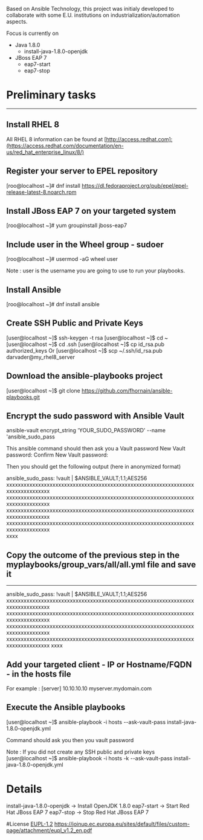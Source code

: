 Based on Ansible Technology, this project was initialy developed to collaborate with some E.U. institutions on industrialization/automation aspects.

Focus is currently on 
- Java 1.8.0
  - install-java-1.8.0-openjdk
- JBoss EAP 7
  - eap7-start
  - eap7-stop


# Preliminary tasks
------------

Install RHEL 8 
------------
All RHEL 8 information can be found at [http://access.redhat.com]:(https://access.redhat.com/documentation/en-us/red_hat_enterprise_linux/8/)

Register your server to EPEL repository
------------
[roo@localhost ~]# dnf install https://dl.fedoraproject.org/pub/epel/epel-release-latest-8.noarch.rpm

Install JBoss EAP 7 on your targeted system
------------
[roo@localhost ~]# yum groupinstall jboss-eap7

Include user in the Wheel group - sudoer
------------
[roo@localhost ~]# usermod -aG wheel user

Note : user is the username you are going to use to run your playbooks. 

Install Ansible
------------
[roo@localhost ~]# dnf install ansible 

Create SSH Public and Private Keys
------------
[user@localhost ~]$ ssh-keygen -t rsa
[user@localhost ~]$ cd ~
[user@localhost ~]$ cd .ssh
[user@localhost ~]$ cp id_rsa.pub authorized_keys
Or
[user@localhost ~]$ scp ~/.ssh/id_rsa.pub darvader@my_rhel8_server

Download the ansible-playbooks project
------------
[user@localhost ~]$ git clone https://github.com/fhornain/ansible-playbooks.git

Encrypt the sudo password with Ansible Vault 
------------
ansible-vault encrypt_string 'YOUR_SUDO_PASSWORD' --name 'ansible_sudo_pass

This ansible command should then ask you a Vault password 
New Vault password: 
Confirm New Vault password: 

Then you should get the following output (here in anonymized format) 

ansible_sudo_pass: !vault |
          $ANSIBLE_VAULT;1.1;AES256
          xxxxxxxxxxxxxxxxxxxxxxxxxxxxxxxxxxxxxxxxxxxxxxxxxxxxxxxxxxxxxxxxxxxxxxxxxxxxxxxx   
          xxxxxxxxxxxxxxxxxxxxxxxxxxxxxxxxxxxxxxxxxxxxxxxxxxxxxxxxxxxxxxxxxxxxxxxxxxxxxxxx   
          xxxxxxxxxxxxxxxxxxxxxxxxxxxxxxxxxxxxxxxxxxxxxxxxxxxxxxxxxxxxxxxxxxxxxxxxxxxxxxxx   
          xxxxxxxxxxxxxxxxxxxxxxxxxxxxxxxxxxxxxxxxxxxxxxxxxxxxxxxxxxxxxxxxxxxxxxxxxxxxxxxx   
          xxxx


Copy the outcome of the previous step in the myplaybooks/group_vars/all/all.yml file and save it
------------

---
ansible_sudo_pass: !vault |
          $ANSIBLE_VAULT;1.1;AES256
         xxxxxxxxxxxxxxxxxxxxxxxxxxxxxxxxxxxxxxxxxxxxxxxxxxxxxxxxxxxxxxxxxxxxxxxxxxxxxxxx
          xxxxxxxxxxxxxxxxxxxxxxxxxxxxxxxxxxxxxxxxxxxxxxxxxxxxxxxxxxxxxxxxxxxxxxxxxxxxxxxx
          xxxxxxxxxxxxxxxxxxxxxxxxxxxxxxxxxxxxxxxxxxxxxxxxxxxxxxxxxxxxxxxxxxxxxxxxxxxxxxxx
          xxxxxxxxxxxxxxxxxxxxxxxxxxxxxxxxxxxxxxxxxxxxxxxxxxxxxxxxxxxxxxxxxxxxxxxxxxxxxxxx
          xxxx

Add your targeted client - IP or Hostname/FQDN - in the hosts file
------------
For example :
[server]
10.10.10.10
myserver.mydomain.com

Execute the Ansible playbooks
------------
[user@localhost ~]$ ansible-playbook -i hosts --ask-vault-pass install-java-1.8.0-openjdk.yml

Command should ask you then you vault password

Note : If you did not create any SSH public and private keys
[user@localhost ~]$ ansible-playbook -i hosts -k --ask-vault-pass install-java-1.8.0-openjdk.yml

# Details
install-java-1.8.0-openjdk -> Install OpenJDK 1.8.0
eap7-start -> Start Red Hat JBoss EAP 7 
eap7-stop -> Stop Red Hat JBoss EAP 7

#License
[EUPL-1.2](./LICENSE.md)
https://joinup.ec.europa.eu/sites/default/files/custom-page/attachment/eupl_v1.2_en.pdf
